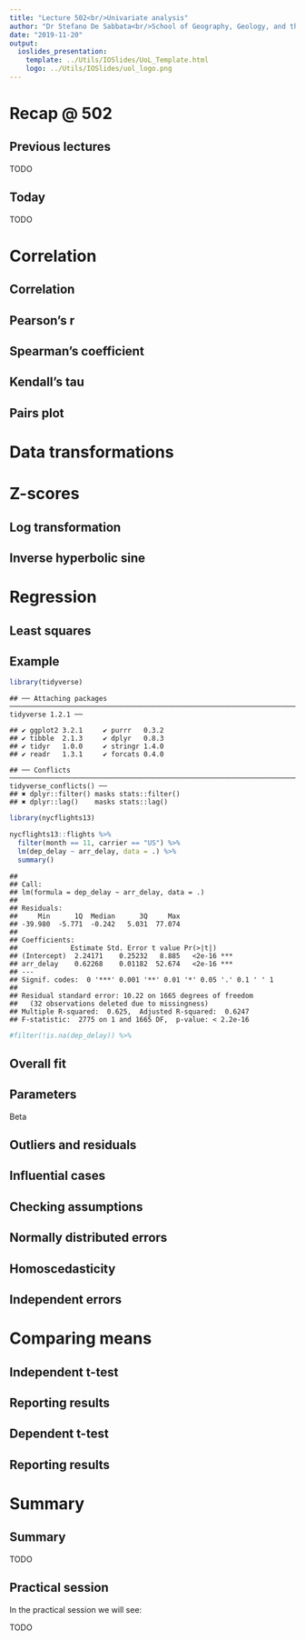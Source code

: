 ```yaml
---
title: "Lecture 502<br/>Univariate analysis"
author: "Dr Stefano De Sabbata<br/>School of Geography, Geology, and the Env.<br/><a href=\"mailto:s.desabbata@le.ac.uk\">s.desabbata&commat;le.ac.uk</a> &vert; <a href=\"https://twitter.com/maps4thought\">&commat;maps4thought</a><br/><a href=\"https://github.com/sdesabbata/GY7702\">github.com/sdesabbata/GY7702</a> licensed under <a href=\"https://www.gnu.org/licenses/gpl-3.0.html\">GNU GPL v3.0</a>"
date: "2019-11-20"
output:
  ioslides_presentation:
    template: ../Utils/IOSlides/UoL_Template.html
    logo: ../Utils/IOSlides/uol_logo.png
---
```






# Recap @ 502



## Previous lectures

TODO



## Today

TODO



# Correlation



## Correlation



## Pearson’s r



## Spearman’s coefficient



## Kendall’s tau



## Pairs plot



# Data transformations


# Z-scores



## Log transformation



## Inverse hyperbolic sine



#  Regression



## Least squares



## Example


```r
library(tidyverse)
```

```
## ── Attaching packages ────────────────────────────────────────────────────────────────────────────────────────────────── tidyverse 1.2.1 ──
```

```
## ✔ ggplot2 3.2.1     ✔ purrr   0.3.2
## ✔ tibble  2.1.3     ✔ dplyr   0.8.3
## ✔ tidyr   1.0.0     ✔ stringr 1.4.0
## ✔ readr   1.3.1     ✔ forcats 0.4.0
```

```
## ── Conflicts ───────────────────────────────────────────────────────────────────────────────────────────────────── tidyverse_conflicts() ──
## ✖ dplyr::filter() masks stats::filter()
## ✖ dplyr::lag()    masks stats::lag()
```

```r
library(nycflights13)

nycflights13::flights %>%
  filter(month == 11, carrier == "US") %>%
  lm(dep_delay ~ arr_delay, data = .) %>%
  summary()
```

```
## 
## Call:
## lm(formula = dep_delay ~ arr_delay, data = .)
## 
## Residuals:
##     Min      1Q  Median      3Q     Max 
## -39.980  -5.771  -0.242   5.031  77.074 
## 
## Coefficients:
##             Estimate Std. Error t value Pr(>|t|)    
## (Intercept)  2.24171    0.25232   8.885   <2e-16 ***
## arr_delay    0.62268    0.01182  52.674   <2e-16 ***
## ---
## Signif. codes:  0 '***' 0.001 '**' 0.01 '*' 0.05 '.' 0.1 ' ' 1
## 
## Residual standard error: 10.22 on 1665 degrees of freedom
##   (32 observations deleted due to missingness)
## Multiple R-squared:  0.625,	Adjusted R-squared:  0.6247 
## F-statistic:  2775 on 1 and 1665 DF,  p-value: < 2.2e-16
```

```r
#filter(!is.na(dep_delay)) %>%
```



## Overall fit



## Parameters

Beta



## Outliers and residuals



## Influential cases



## Checking assumptions

<!--
Note from Discovering Statistics Using R by Andy Field, Jeremy Miles and Zoë Field, SAGE Publications Ltd, 2012
List all in 7.7.2.1 excluding those for multivariate
-->

## Normally distributed errors



## Homoscedasticity



## Independent errors



# Comparing means



## Independent t-test



## Reporting results



## Dependent t-test



## Reporting results



# Summary



## Summary

TODO



## Practical session

In the practical session we will see:

TODO
